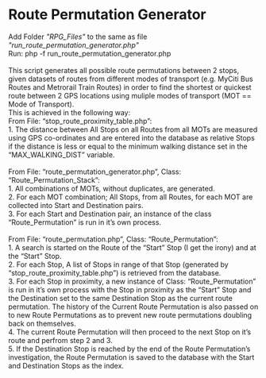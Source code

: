 # Route Permutation Generator

Add Folder <i>"RPG_Files"</i> to the same as file <i>"run_route_permutation_generator.php"</i>
<br>
Run: php -f run_route_permutation_generator.php
<br>
<br>
This script generates all possible route permutations between 2 stops, given datasets of routes from different modes of transport (e.g. MyCiti Bus Routes and Metrorail Train Routes) in order to find the shortest or quickest route between 2 GPS locations using muliple modes of transport (MOT == Mode of Transport).
<br>
This is achieved in the following way:<br>
From File: “stop_route_proximity_table.php”:<br>
    1. The distance between All Stops on all Routes from all MOTs are measured using GPS co-ordinates and are entered into the database as relative Stops if the distance is less or equal to the minimum walking distance set in the “MAX_WALKING_DIST” variable.<br>
<br>
From File: “route_permutation_generator.php”, Class: “Route_Permutation_Stack”:<br>
    1. All combinations of MOTs, without duplicates, are generated.<br>
    2. For each MOT combination; All Stops, from all Routes, for each MOT are collected into Start and Destination pairs.<br>
    3. For each Start and Destination pair, an instance of the class “Route_Permutation” is run in it’s own process.<br>
<br>
From File: “route_permutation.php”, Class: “Route_Permutation”:<br>
    1. A search is started on the Route of the “Start” Stop (I get the irony) and at the “Start” Stop.<br>
    2. For each Stop, A list of Stops in range of that Stop (generated by “stop_route_proximity_table.php”) is retrieved from the database.<br>
    3. For each Stop in proximity, a new instance of Class: “Route_Permutation” is run in it’s own process with the Stop in proximity as the “Start” Stop and the Destination set to the same Destination Stop as the current route permutation. The history of the Current Route Permutation is also passed on to new Route Permutations as to prevent new route permutations doubling back on themselves.<br>
    4. The current Route Permutation will then proceed to the next Stop on it’s route and perfrom step 2 and 3.<br>
    5. If the Destination Stop is reached by the end of the Route Permutation’s investigation, the Route Permutation is saved to the database with the Start and Destination Stops as the index.<br>
